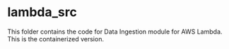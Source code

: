 # lambda_src

This folder contains the code for Data Ingestion module for AWS Lambda. This is the containerized version.